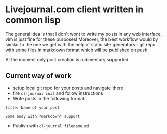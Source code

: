 # Livejournal.com client written in common lisp

The general idea is that I don't wont to write my posts in any web interface,
vim is just fine for these purposes! Moreover, the best workflow would by
similar to the one we get with the help of static site generators - git repo
with some files in markdown format which will be published on push.

At the moment only post creation is rudimentary supported.

## Current way of work

- setup local git repo for your posts and navigate there
- fire `cl-journal init` and follow instructions
- Write posts in the following format:

```
title: Name of your post

Some body with *markdown* support
```
    
- Publish with `cl-journal filename.md`
